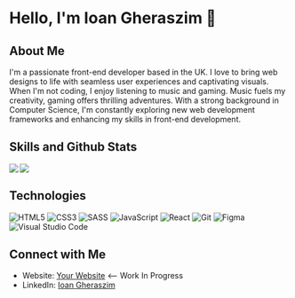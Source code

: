 # Hello, I'm Ioan Gheraszim 👋

## About Me

I'm a passionate front-end developer based in the UK. I love to bring web designs to life with seamless user experiences and captivating visuals. When I'm not coding, I enjoy listening to music and gaming. Music fuels my creativity, gaming offers thrilling adventures. With a strong background in Computer Science, I'm constantly exploring new web development frameworks and enhancing my skills in front-end development.

## Skills and Github Stats
<img align="left" src="https://github-readme-stats.vercel.app/api/top-langs/?username=ioangheraszim&hide=php&layout=compact" />
<img src="https://github-readme-stats.vercel.app/api?username=ioangheraszim&show_icons=true&theme=radical" />

## Technologies

![HTML5](https://img.shields.io/badge/html5-%23E34F26.svg?style=for-the-badge&logo=html5&logoColor=white)
![CSS3](https://img.shields.io/badge/css3-%231572B6.svg?style=for-the-badge&logo=css3&logoColor=white)
![SASS](https://img.shields.io/badge/SASS-hotpink.svg?style=for-the-badge&logo=SASS&logoColor=white)
![JavaScript](https://img.shields.io/badge/javascript-%23323330.svg?style=for-the-badge&logo=javascript&logoColor=%23F7DF1E)
![React](https://img.shields.io/badge/react-%2320232a.svg?style=for-the-badge&logo=react&logoColor=%2361DAFB)
![Git](https://img.shields.io/badge/git-%23F05033.svg?style=for-the-badge&logo=git&logoColor=white)
![Figma](https://img.shields.io/badge/figma-%23F24E1E.svg?style=for-the-badge&logo=figma&logoColor=white)
![Visual Studio Code](https://img.shields.io/badge/Visual%20Studio%20Code-0078d7.svg?style=for-the-badge&logo=visual-studio-code&logoColor=white)




## Connect with Me

- Website: [Your Website](https://www.example.com) <-- Work In Progress
- LinkedIn: [Ioan Gheraszim](https://www.linkedin.com/in/ioan-gheraszim)

